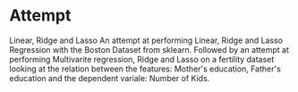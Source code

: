 # Attempt
Linear, Ridge and Lasso
An attempt at performing Linear, Ridge and Lasso Regression with the Boston Dataset from sklearn.
Followed by an attempt at performing Multivarite regression, Ridge and Lasso on a fertility dataset looking at the relation between the features:
Mother's education, Father's education and the dependent variale: Number of Kids.
